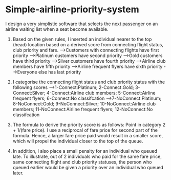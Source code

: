 # Simple-airline-priority-system

I design a very simplistic software that selects the next passenger on an airline waiting list when a seat become available.

1. Based on the given rules, I inserted an individual nearer to the top (head) location based on a derived score from connecting flight status, club priority and fare.
	-->Customers with connecting flights have first priority
	-->Platinum customers have second priority
	-->Gold customers have third priority
	-->Silver customers have fourth priority
	-->Airline club members have fifth priority
	-->Airline frequent flyers have sixth priority
	-->Everyone else has last priority

2. I categorise the connecting flight status and club priority status with the following scores
	-->1-Connect:Platinum; 2-Connect:Gold; 3-Connect:Silver; 4-Connect:Airline club members; 5-Connect:Airline frequent flyers; 6-Connect:No classifcation 
    -->7-NoConnect:Platinum; 8-NoConnect:Gold; 9-NoConnect:Silver; 10-NoConnect:Airline club members; 11-NoConnect:Airline frequent flyers; 12-NoConnect:No classifcation 
3. The formula to derive the priority score is as follows: Point in category 2 + 1/(fare price). I use a reciprocal of fare price for second part of the formula. Hence, a larger fare price paid would result in a smaller score, which will propel the individual closer to the top of the queue.
4. In addition, I also place a small penalty for an individual who queued late. To illustrate, out of 2 individuals who paid for the same fare price, same connecting flight and club priority statuses, the person who queued earlier would be given a priority over an individual who queued later.


